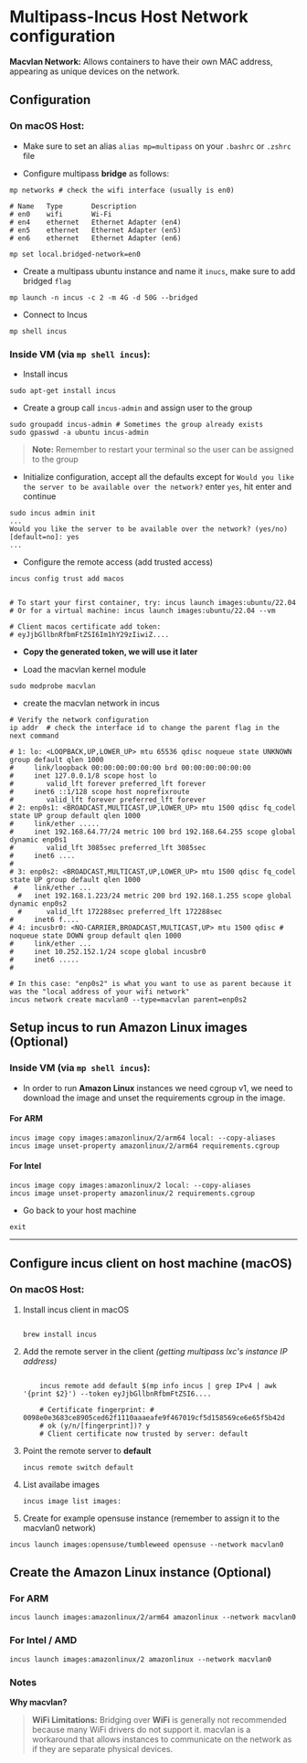 # Multipass-Incus Host Network configuration

**Macvlan Network:** Allows containers to have their own MAC address, appearing as unique devices on the network.

## Configuration

### On macOS Host:

* Make sure to set an alias `alias mp=multipass` on your `.bashrc` or `.zshrc` file

* Configure multipass **bridge** as follows:

```shell
mp networks # check the wifi interface (usually is en0)

# Name   Type       Description
# en0    wifi       Wi-Fi
# en4    ethernet   Ethernet Adapter (en4)
# en5    ethernet   Ethernet Adapter (en5)
# en6    ethernet   Ethernet Adapter (en6)

mp set local.bridged-network=en0
```

* Create a multipass ubuntu instance and name it `inucs`, make sure to add bridged `flag`

```shell
mp launch -n incus -c 2 -m 4G -d 50G --bridged
```

* Connect to Incus

```shell
mp shell incus
```

### Inside VM (via `mp shell incus`):

* Install incus

```shell
sudo apt-get install incus
```

* Create a group call `incus-admin` and assign user to the group

```shell
sudo groupadd incus-admin # Sometimes the group already exists
sudo gpasswd -a ubuntu incus-admin
```

> **Note:** Remember to restart your terminal so the user can be assigned to the group

* Initialize configuration, accept all the defaults except for `Would you like the server to be available over the network?`
enter `yes`, hit enter and continue

```shell
sudo incus admin init
...
Would you like the server to be available over the network? (yes/no) [default=no]: yes
...
```

* Configure the remote access (add trusted access)

```shell
incus config trust add macos


# To start your first container, try: incus launch images:ubuntu/22.04
# Or for a virtual machine: incus launch images:ubuntu/22.04 --vm

# Client macos certificate add token:
# eyJjbGllbnRfbmFtZSI6Im1hY29zIiwiZ....

```

* **Copy the generated token, we will use it later**

* Load the macvlan kernel module
  
```shell
sudo modprobe macvlan
```

* create the macvlan network in incus

```shell
# Verify the network configuration
ip addr  # check the interface id to change the parent flag in the next command

# 1: lo: <LOOPBACK,UP,LOWER_UP> mtu 65536 qdisc noqueue state UNKNOWN group default qlen 1000
#     link/loopback 00:00:00:00:00:00 brd 00:00:00:00:00:00
#     inet 127.0.0.1/8 scope host lo
#        valid_lft forever preferred_lft forever
#     inet6 ::1/128 scope host noprefixroute
#        valid_lft forever preferred_lft forever
# 2: enp0s1: <BROADCAST,MULTICAST,UP,LOWER_UP> mtu 1500 qdisc fq_codel state UP group default qlen 1000
#     link/ether .....
#     inet 192.168.64.77/24 metric 100 brd 192.168.64.255 scope global dynamic enp0s1
#        valid_lft 3085sec preferred_lft 3085sec
#     inet6 ....
#       
# 3: enp0s2: <BROADCAST,MULTICAST,UP,LOWER_UP> mtu 1500 qdisc fq_codel state UP group default qlen 1000
 #    link/ether ...
  #   inet 192.168.1.223/24 metric 200 brd 192.168.1.255 scope global dynamic enp0s2
  #      valid_lft 172288sec preferred_lft 172288sec
#     inet6 f....
# 4: incusbr0: <NO-CARRIER,BROADCAST,MULTICAST,UP> mtu 1500 qdisc # noqueue state DOWN group default qlen 1000
#     link/ether ...
#     inet 10.252.152.1/24 scope global incusbr0
#     inet6 .....
#

# In this case: "enp0s2" is what you want to use as parent because it was the "local address of your wifi network"
incus network create macvlan0 --type=macvlan parent=enp0s2
```

## Setup incus to run Amazon Linux images (Optional)

### Inside VM (via `mp shell incus`):

* In order to run **Amazon Linux** instances we need cgroup v1, we need to download the image and unset the requirements cgroup in the image.

#### For ARM

```shell
incus image copy images:amazonlinux/2/arm64 local: --copy-aliases
incus image unset-property amazonlinux/2/arm64 requirements.cgroup
```

#### For Intel

```shell
incus image copy images:amazonlinux/2 local: --copy-aliases
incus image unset-property amazonlinux/2 requirements.cgroup
```

* Go back to your host machine

```shell
exit
```

---

## Configure incus client on host machine (macOS)

### On macOS Host:

  1. Install incus client in macOS

        ```shell

        brew install incus
        ```

  2. Add the remote server in the client *(getting multipass lxc's instance IP address)*

        ```shell

            incus remote add default $(mp info incus | grep IPv4 | awk '{print $2}') --token eyJjbGllbnRfbmFtZSI6....

            # Certificate fingerprint: # 0098e0e3683ce8905ced62f1110aaaeafe9f467019cf5d158569ce6e65f5b42d
            # ok (y/n/[fingerprint])? y 
            # Client certificate now trusted by server: default
        ```

  3. Point the remote server to **default**

        ```shell
        incus remote switch default
        ```

  4. List availabe images

        ```shell
        incus image list images:
        ```

  5. Create for example opensuse instance (remember to assign it to the macvlan0 network)

```shell
incus launch images:opensuse/tumbleweed opensuse --network macvlan0
```

## Create the Amazon Linux instance (Optional)

### For ARM

```shell
incus launch images:amazonlinux/2/arm64 amazonlinux --network macvlan0
```

### For Intel / AMD

```shell
incus launch images:amazonlinux/2 amazonlinux --network macvlan0
```

### Notes

**Why macvlan?**

> **WiFi Limitations:** Bridging over **WiFi** is generally not recommended because many WiFi drivers do not support it. macvlan is a workaround that allows instances to communicate on the network as if they are separate physical devices.
